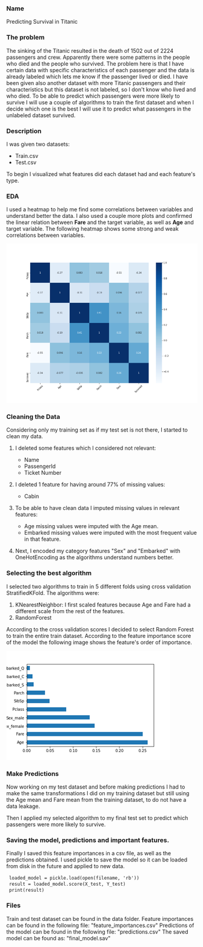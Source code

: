 ### Name

Predicting Survival in Titanic

### The problem

The sinking of the Titanic resulted in the death of 1502 out of 2224 passengers and crew. Apparently there were some patterns in the people who died and the people who survived. The problem here is that I have certain data with specific characteristics of each passenger and the data is already labeled which lets me know if the passenger lived or died. I have been given also another dataset with more Titanic passengers and their characteristics but this dataset is not labeled, so I don't know who lived and who died. To be able to predict which passengers were more likely to survive I will use a couple of algorithms to train the first dataset and when I decide which one is the best I will use it to predict what passengers in the unlabeled dataset survived.

### Description

I was given two datasets:
+ Train.csv
+ Test.csv

To begin I visualized what features did each dataset had and each feature's type.

### EDA

I used a heatmap to help me find some correlations between variables and understand better the data.
I also used a couple more plots and confirmed the linear relation between **Fare** and the target variable, as well as **Age** and target variable. The following heatmap shows some strong and weak correlations between variables.

![Correlation Heatmap](/images/heatmap.png)

### Cleaning the Data

Considering only my training set as if my test set is not there, I started to clean my data.

1. I deleted some features which I considered not relevant:

    + Name
    + PassengerId
    + Ticket Number

2. I deleted 1 feature for having around 77% of missing values:

    + Cabin

3. To be able to have clean data I imputed missing values in relevant features:

    + Age missing values were imputed with the Age mean.
    + Embarked missing values were imputed with the most frequent value in that feature.

4. Next, I encoded my category features "Sex" and "Embarked" with OneHotEncoding as the algorithms understand numbers better.

### Selecting the best algorithm

I selected two algorithms to train in 5 different folds using cross validation StratifiedKFold.
The algorithms were:

1. KNearestNeighbor: I first scaled features because Age and Fare had a different scale from the rest of the features.
2. RandomForest

According to the cross validation scores I decided to select Random Forest to train the entire train dataset.
According to the feature importance score of the model the following image shows the feature's order of importance.

![Feature Importances](/images/feature_importances.png)

### Make Predictions

Now working on my test dataset and before making predictions I had to make the same transformations I did on my training dataset but still using the Age mean and Fare mean from the training dataset, to do not have a data leakage.

Then I applied my selected algorithm to my final test set to predict which passengers were more likely to survive.

### Saving the model, predictions and important features.

Finally I saved this feature importances in a csv file, as well as the predictions obtained. 
I used pickle to save the model so it can be loaded from disk in the future and applied to new data.

```
 loaded_model = pickle.load(open(filename, 'rb'))
 result = loaded_model.score(X_test, Y_test)
 print(result)
```
 
 ### Files
 
 Train and test dataset can be found in the data folder.
 Feature importances can be found in the following file: "feature_importances.csv"
 Predictions of the model can be found in the following file: "predictions.csv"
 The saved model can be found as: "final_model.sav"
